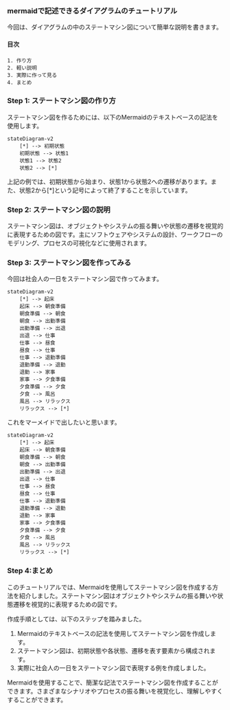 ### mermaidで記述できるダイアグラムのチュートリアル
今回は、ダイアグラムの中のステートマシン図について簡単な説明を書きます。

#### 目次
```
1. 作り方
2. 軽い説明
3. 実際に作って見る
4. まとめ
```

 ### Step 1: ステートマシン図の作り方
ステートマシン図を作るためには、以下のMermaidのテキストベースの記法を使用します。
```
stateDiagram-v2
    [*] --> 初期状態
    初期状態 --> 状態1
    状態1 --> 状態2
    状態2 --> [*]
```    
上記の例では、初期状態から始まり、状態1から状態2への遷移があります。また、状態2から[*]という記号によって終了することを示しています。

 ### Step 2: ステートマシン図の説明
ステートマシン図は、オブジェクトやシステムの振る舞いや状態の遷移を視覚的に表現するための図です。主にソフトウェアやシステムの設計、ワークフローのモデリング、プロセスの可視化などに使用されます。

### Step 3: ステートマシン図を作ってみる
今回は社会人の一日をステートマシン図で作ってみます。
```
stateDiagram-v2
    [*] --> 起床
    起床 --> 朝食準備
    朝食準備 --> 朝食
    朝食 --> 出勤準備
    出勤準備 --> 出退
    出退 --> 仕事
    仕事 --> 昼食
    昼食 --> 仕事
    仕事 --> 退勤準備
    退勤準備 --> 退勤
    退勤 --> 家事
    家事 --> 夕食準備
    夕食準備 --> 夕食
    夕食 --> 風呂
    風呂 --> リラックス
    リラックス --> [*]
```    
これをマーメイドで出したいと思います。
```mermaid
stateDiagram-v2
    [*] --> 起床
    起床 --> 朝食準備
    朝食準備 --> 朝食
    朝食 --> 出勤準備
    出勤準備 --> 出退
    出退 --> 仕事
    仕事 --> 昼食
    昼食 --> 仕事
    仕事 --> 退勤準備
    退勤準備 --> 退勤
    退勤 --> 家事
    家事 --> 夕食準備
    夕食準備 --> 夕食
    夕食 --> 風呂
    風呂 --> リラックス
    リラックス --> [*]

```    
### Step 4:まとめ
このチュートリアルでは、Mermaidを使用してステートマシン図を作成する方法を紹介しました。ステートマシン図はオブジェクトやシステムの振る舞いや状態遷移を視覚的に表現するための図です。

作成手順としては、以下のステップを踏みました。

1. Mermaidのテキストベースの記法を使用してステートマシン図を作成します。
2. ステートマシン図は、初期状態や各状態、遷移を表す要素から構成されます。
3. 実際に社会人の一日をステートマシン図で表現する例を作成しました。

Mermaidを使用することで、簡潔な記法でステートマシン図を作成することができます。さまざまなシナリオやプロセスの振る舞いを視覚化し、理解しやすくすることができます。